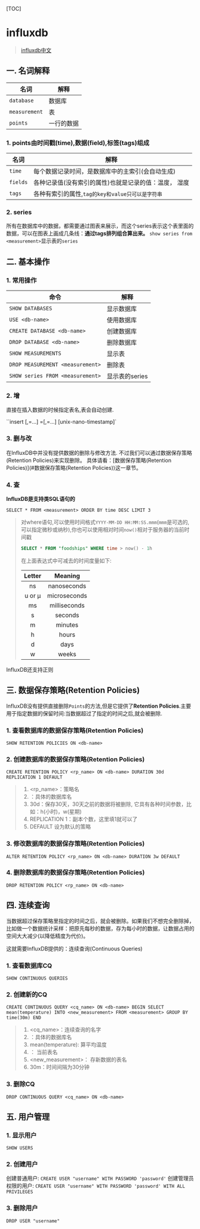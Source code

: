 [TOC]

# influxdb

> [influxdb中文](https://www.hellodemos.com/hello-influxdb/influxdb-demos.html)

## 一. 名词解释

| 名词          | 解释       |
| ------------- | ---------- |
| `database`    | 数据库     |
| `measurement` | 表         |
| `points`      | 一行的数据 |

### 1. points由时间戳(time),数据(field),标签(tags)组成

| 名词     | 解释                                                    |
| -------- | ------------------------------------------------------- |
| `time`   | 每个数据记录时间，是数据库中的主索引(会自动生成)        |
| `fields` | 各种记录值(没有索引的属性)也就是记录的值：温度， 湿度 |
| `tags`   | 各种有索引的属性,`tag的key和value只可以是字符串`                                        |

### 2. series

所有在数据库中的数据，都需要通过图表来展示，而这个series表示这个表里面的数据，可以在图表上画成几条线：**通过tags排列组合算出来。** `show series from <measurement>`显示表的`series`

## 二. 基本操作

### 1. 常用操作

| 命令                             | 解释           |
| -------------------------------- | -------------- |
| `SHOW DATABASES`                 | 显示数据库     |
| `USE <db-name>`                  | 使用数据库     |
| `CREATE DATABASE <db-name>`      | 创建数据库     |
| `DROP DATABASE <db-name>`        | 删除数据库     |
| `SHOW MEASUREMENTS`              | 显示表         |
| `DROP MEASUREMENT <measurement>` | 删除表         |
| `SHOW series FROM <measurement>` | 显示表的series |

### 2. 增

直接在插入数据的时候指定表名,表会自动创建.

``insert <measurement>[,<tag-key>=<tag-value>...] <field-key>=<field-value>[,<field2-key>=<field2-value>...] [unix-nano-timestamp]`

### 3. 删与改

在InfluxDB中并没有提供数据的删除与修改方法. 不过我们可以通过数据保存策略(Retention Policies)来实现删除。
具体请看：[数据保存策略(Retention Policies)](#数据保存策略(Retention Policies))这一章节。

### 4. 查

**InfluxDB是支持类SQL语句的**

`SELECT * FROM <measurement> ORDER BY time DESC LIMIT 3`

> 对where语句,可以使用时间格式`YYYY-MM-DD HH:MM:SS.mmm`(`mmm`是可选的,可以指定微秒或纳秒),你也可以使用相对时间`now()`相对于服务器的当前时间戳
>
> ```sql
> SELECT * FROM "foodships" WHERE time > now() - 1h
> ```
>
> 在上面表达式中可减去的时间度量如下:
>
> | Letter |   Meaning    |
> | :----: | :----------: |
> |   ns   | nanoseconds  |
> | u or µ | microseconds |
> |   ms   | milliseconds |
> |   s    |   seconds    |
> |   m    |   minutes    |
> |   h    |    hours     |
> |   d    |     days     |
> |   w    |    weeks     |

InfluxDB还支持正则



## 三. 数据保存策略(Retention Policies)

InfluxDB没有提供直接删除`Points`的方法,但是它提供了**Retention Policies**.主要用于指定数据的保留时间:当数据超过了指定的时间之后,就会被删除.

### 1. 查看数据库的数据保存策略(Retention Policies)

`SHOW RETENTION POLICIES ON <db-name>`

### 2. 创建数据库的数据保存策略(Retention Policies)

`CREATE RETENTION POLICY <rp_name> ON <db-name> DURATION 30d REPLICATION 1 DEFAULT`

> 1. <rp_name>：策略名
> 2. <db-name>：具体的数据库名
> 3. 30d：保存30天，30天之前的数据将被删除, 它具有各种时间参数，比如：h(小时)，w(星期)
> 4. REPLICATION 1：副本个数，这里填1就可以了
> 5. DEFAULT 设为默认的策略

### 3. 修改数据库的数据保存策略(Retention Policies)

`ALTER RETENTION POLICY <rp_name> ON <db-name> DURATION 3w DEFAULT`

### 4. 删除数据库的数据保存策略(Retention Policies)

`DROP RETENTION POLICY <rp_name> ON <db-name> `

## 四. 连续查询

当数据超过保存策略里指定的时间之后，就会被删除。如果我们不想完全删除掉，比如做一个数据统计采样：把原先每秒的数据，存为每小时的数据，让数据占用的空间大大减少(以降低精度为代价)。

这就需要InfluxDB提供的：连续查询(Continuous Queries)

### 1. 查看数据库CQ

`SHOW CONTINUOUS QUERIES`

### 2. 创建新的CQ

`CREATE CONTINUOUS QUERY <cq_name> ON <db-name> BEGIN SELECT mean(temperature) INTO <new_measurement> FROM <measurement> GROUP BY time(30m) END`

> 1. <cq_name>：连续查询的名字
> 2. <db-name>：具体的数据库名
> 3. mean(temperature): 算平均温度
> 4. <measurement>： 当前表名
> 5. <new_measurement>： 存新数据的表名
> 6. 30m：时间间隔为30分钟

### 3. 删除CQ

`DROP CONTINUOUS QUERY <cq_name> ON <db-name>`

## 五. 用户管理


### 1. 显示用户
`SHOW USERS`

### 2.  创建用户
 创建普通用户: `CREATE USER "username" WITH PASSWORD 'password'`
 创建管理员权限的用户: `CREATE USER "username" WITH PASSWORD 'password' WITH ALL PRIVILEGES`

### 3. 删除用户
`DROP USER "username"`





